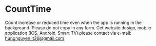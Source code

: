 # CountTime
Count increase or reduced time even when the app is running in the background.
Please do not copy in any form.
Get website design, mobile application (IOS, Android, Smart TV) please contact via e-mail: hungnguyen.it36@gmail.com
